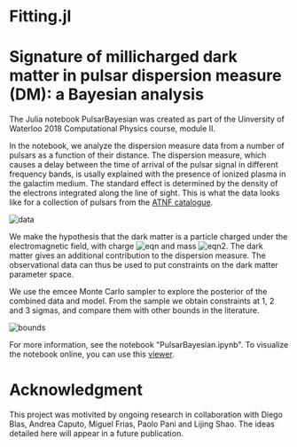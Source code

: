 # Fitting.jl

<!-- # To do:
- create git repository (done)
- find data (done)
- upload data (done)
- compute all the ne! using YMW16 (done)
- and paramters on notebook, set right units  (done)
- write the likelihood (done)
- produce the mcmc sample (done)
- add a lot of comments in the notebook (done)
- check error on ratio from std (done)
- do plots: strip in the epsilon-m plane (done)
- write readme (introduction done)
- compare exclusion with previous bounds (done)
- include priors (done - prior with better justification? need justificatio of lower bound - 
result is lower bound-dependent - relate mcdm effect with photon mass effect to use photon mass lower bound.
for upper bound look at approximations made)
- write readme (add pictures)

- discuss fit result (more?)
- include other data points?
- write readme (smaller pictures?)

- tag the final commit as "version 1 release"

- add travis (?)
-->

# Signature of millicharged dark matter in pulsar dispersion measure (DM): a Bayesian analysis

The Julia notebook PulsarBayesian was created as part of the Uinversity of Waterloo 2018 Computational Physics course, module II.

In the notebook, we analyze the dispersion measure data from a number of pulsars as a function of their distance. The dispersion measure, which causes a delay between the time of arrival of the pulsar signal in different frequency bands, is usally explained with the presence of ionized plasma in the galactim medium. The standard effect is determined by the density of the electrons integrated along the line of sight. This is what the data looks like for a collection of pulsars from the [ATNF catalogue](http://www.atnf.csiro.au/research/pulsar/psrcat/).

![data](https://i.imgur.com/YoPVa2N.png)

We make the hypothesis that the dark matter is a particle charged under the electromagnetic field, with charge ![eqn](https://latex.codecogs.com/gif.latex?q=\epsilon&space;e) and mass ![eqn2](https://latex.codecogs.com/gif.latex?m_{\tex{dm}}). The dark matter gives an additional contribution to the dispersion measure. The observational data can thus be used to put constraints on the dark matter parameter space.

We use the emcee Monte Carlo sampler to explore the posterior of the combined data and model. From the sample we obtain constraints at 1, 2 and 3 sigmas, and compare them with other bounds in the literature.

![bounds](https://i.imgur.com/U5Cvkr0.png)

For more information, see the notebook "PulsarBayesian.ipynb". To visualize the notebook online, you can use this [viewer](http://nbviewer.jupyter.org/github/laurasberna/Fitting.jl/blob/master/PulsarBayesian.ipynb). 

# Acknowledgment 

This project was motivited by ongoing research in collaboration with Diego Blas, Andrea Caputo, Miguel Frias, Paolo Pani and Lijing Shao. The ideas detailed here will appear in a future publication.
